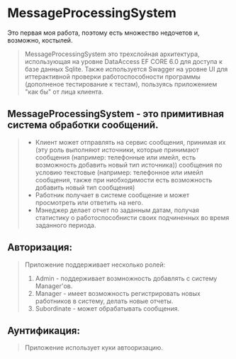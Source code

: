 # MessageProcessingSystem

Это первая моя работа, поэтому есть множество недочетов и, возможно, костылей.

> MessageProcessingSystem это трехслойная архитектура, использующая на уровне DataAccess EF CORE 6.0 для доступа к базе данных Sqlite.
> Также используется Swagger на уровне UI для иттерактивной проверки работоспособности программы (дополненое тестирование к тестам),
> пользуясь приложением "как бы" от лица клиента.

MessageProcessingSystem - это примитивная система обработки сообщений.
-----------------------
> - Клиент может отправлять на сервис сообщения, принимая их (эту роль выполняют источники, которые принимают сообщения 
> (например: телефонные или имейл, есть возможность добавить новый тип источника))
> сообщения по условию текстовые
> (например: телефонное или имейл сообщения, также при ниобходимости есть возможность добавить новый тип сообщения)
> - Работник получает в системе сообщение и может просмотреть или ответить на него.
> - Мэнеджер делает отчет по заданным датам, получая статистику о работоспособнисти своих подчиненных во время заданного периода.

Авторизация:
-----------
> Приложение поддерживает несколько ролей:
> 1) Admin - поддерживает возмножность добавлять с систему Manager'ов.
> 2) Manager - имеет возможность регистрировать новых работников в систему, делать новые отчеты.
> 3) Subordinate - может обрабатывать сообщения.

Аунтификация:
------------
> Приложение использует куки автооризацию.
